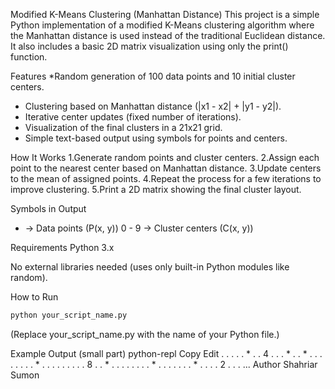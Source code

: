 Modified K-Means Clustering (Manhattan Distance)
This project is a simple Python implementation of a modified K-Means clustering algorithm where the Manhattan distance is used instead of the traditional Euclidean distance.
It also includes a basic 2D matrix visualization using only the print() function.

Features
*Random generation of 100 data points and 10 initial cluster centers.
* Clustering based on Manhattan distance (|x1 - x2| + |y1 - y2|).
* Iterative center updates (fixed number of iterations).
* Visualization of the final clusters in a 21x21 grid.
* Simple text-based output using symbols for points and centers.

How It Works
1.Generate random points and cluster centers.
2.Assign each point to the nearest center based on Manhattan distance.
3.Update centers to the mean of assigned points.
4.Repeat the process for a few iterations to improve clustering.
5.Print a 2D matrix showing the final cluster layout.

Symbols in Output
* → Data points (P(x, y))
0 - 9 → Cluster centers (C(x, y))

Requirements
Python 3.x

No external libraries needed (uses only built-in Python modules like random).

How to Run
```bash 
python your_script_name.py
```
(Replace your_script_name.py with the name of your Python file.)


Example Output (small part)
python-repl
Copy
Edit
. . . . . * . . 4 . . . * . . * . . . . .
. . . * . . . . . . . . . 8 . . * . . . .
. . . . * . . . . . . . * . . . . 2 . . .
...
Author
Shahriar Sumon

